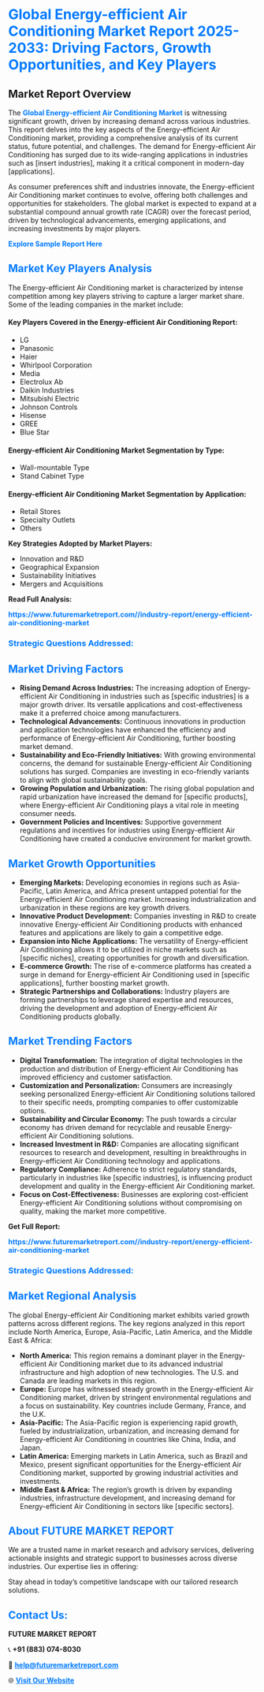 <h1 style="color: #007BFF;">Global Energy-efficient Air Conditioning Market Report 2025-2033: Driving Factors, Growth Opportunities, and Key Players</h1>

<section id="overview">
<h2>Market Report Overview</h2>
<p>The <a href="https://www.futuremarketreport.com//industry-report/energy-efficient-air-conditioning-market" style="color: #007BFF; text-decoration: none;"><strong>Global Energy-efficient Air Conditioning Market</strong></a> is witnessing significant growth, driven by increasing demand across various industries. This report delves into the key aspects of the Energy-efficient Air Conditioning market, providing a comprehensive analysis of its current status, future potential, and challenges. The demand for Energy-efficient Air Conditioning has surged due to its wide-ranging applications in industries such as [insert industries], making it a critical component in modern-day [applications].</p>
<p>As consumer preferences shift and industries innovate, the Energy-efficient Air Conditioning market continues to evolve, offering both challenges and opportunities for stakeholders. The global market is expected to expand at a substantial compound annual growth rate (CAGR) over the forecast period, driven by technological advancements, emerging applications, and increasing investments by major players.</p>
</section>

<section id="overview">
<p><a href="https://www.futuremarketreport.com//request-sample/reportId=60922" style="color: #007BFF; text-decoration: none;"><strong>Explore Sample Report Here</strong></a></p>
</section>

<section id="key-players">
<h2 style="color: #007BFF;">Market Key Players Analysis</h2>
<p>The Energy-efficient Air Conditioning market is characterized by intense competition among key players striving to capture a larger market share. Some of the leading companies in the market include:</p>
<h4>Key Players Covered in the Energy-efficient Air Conditioning Report:</h4>
<ul><li>LG</li><li>Panasonic</li><li>Haier</li><li>Whirlpool Corporation</li><li>Media</li><li>Electrolux Ab</li><li>Daikin Industries</li><li>Mitsubishi Electric</li><li>Johnson Controls</li><li>Hisense</li><li>GREE</li><li>Blue Star</li></ul>
<h4>Energy-efficient Air Conditioning Market Segmentation by Type:</h4>
<ul><li>Wall-mountable Type</li><li>Stand Cabinet Type</li></ul>

<h4>Energy-efficient Air Conditioning Market Segmentation by Application:</h4>
<ul><li>Retail Stores</li><li>Specialty Outlets</li><li>Others</li></ul>
<p><strong>Key Strategies Adopted by Market Players:</strong></p>
<ul>
<li>Innovation and R&D</li>
<li>Geographical Expansion</li>
<li>Sustainability Initiatives</li>
<li>Mergers and Acquisitions</li>
</ul>
</section>

<section>
<p><strong>Read Full Analysis: </strong></p><a href="https://www.futuremarketreport.com//industry-report/energy-efficient-air-conditioning-market" style="color: #007BFF; text-decoration: none;"><strong>https://www.futuremarketreport.com//industry-report/energy-efficient-air-conditioning-market</strong></a>
<h3 style="color: #007BFF;">Strategic Questions Addressed:</h3>
</section>

<section id="driving-factors">
<h2 style="color: #007BFF;">Market Driving Factors</h2>
<ul>
<li><strong>Rising Demand Across Industries:</strong> The increasing adoption of Energy-efficient Air Conditioning in industries such as [specific industries] is a major growth driver. Its versatile applications and cost-effectiveness make it a preferred choice among manufacturers.</li>
<li><strong>Technological Advancements:</strong> Continuous innovations in production and application technologies have enhanced the efficiency and performance of Energy-efficient Air Conditioning, further boosting market demand.</li>
<li><strong>Sustainability and Eco-Friendly Initiatives:</strong> With growing environmental concerns, the demand for sustainable Energy-efficient Air Conditioning solutions has surged. Companies are investing in eco-friendly variants to align with global sustainability goals.</li>
<li><strong>Growing Population and Urbanization:</strong> The rising global population and rapid urbanization have increased the demand for [specific products], where Energy-efficient Air Conditioning plays a vital role in meeting consumer needs.</li>
<li><strong>Government Policies and Incentives:</strong> Supportive government regulations and incentives for industries using Energy-efficient Air Conditioning have created a conducive environment for market growth.</li>
</ul>
</section>

<section id="growth-opportunities">
<h2 style="color: #007BFF;">Market Growth Opportunities</h2>
<ul>
<li><strong>Emerging Markets:</strong> Developing economies in regions such as Asia-Pacific, Latin America, and Africa present untapped potential for the Energy-efficient Air Conditioning market. Increasing industrialization and urbanization in these regions are key growth drivers.</li>
<li><strong>Innovative Product Development:</strong> Companies investing in R&D to create innovative Energy-efficient Air Conditioning products with enhanced features and applications are likely to gain a competitive edge.</li>
<li><strong>Expansion into Niche Applications:</strong> The versatility of Energy-efficient Air Conditioning allows it to be utilized in niche markets such as [specific niches], creating opportunities for growth and diversification.</li>
<li><strong>E-commerce Growth:</strong> The rise of e-commerce platforms has created a surge in demand for Energy-efficient Air Conditioning used in [specific applications], further boosting market growth.</li>
<li><strong>Strategic Partnerships and Collaborations:</strong> Industry players are forming partnerships to leverage shared expertise and resources, driving the development and adoption of Energy-efficient Air Conditioning products globally.</li>
</ul>
</section>

<section id="trending-factors">
<h2 style="color: #007BFF;">Market Trending Factors</h2>
<ul>
<li><strong>Digital Transformation:</strong> The integration of digital technologies in the production and distribution of Energy-efficient Air Conditioning has improved efficiency and customer satisfaction.</li>
<li><strong>Customization and Personalization:</strong> Consumers are increasingly seeking personalized Energy-efficient Air Conditioning solutions tailored to their specific needs, prompting companies to offer customizable options.</li>
<li><strong>Sustainability and Circular Economy:</strong> The push towards a circular economy has driven demand for recyclable and reusable Energy-efficient Air Conditioning solutions.</li>
<li><strong>Increased Investment in R&D:</strong> Companies are allocating significant resources to research and development, resulting in breakthroughs in Energy-efficient Air Conditioning technology and applications.</li>
<li><strong>Regulatory Compliance:</strong> Adherence to strict regulatory standards, particularly in industries like [specific industries], is influencing product development and quality in the Energy-efficient Air Conditioning market.</li>
<li><strong>Focus on Cost-Effectiveness:</strong> Businesses are exploring cost-efficient Energy-efficient Air Conditioning solutions without compromising on quality, making the market more competitive.</li>
</ul>
</section>

<section>
<p><strong>Get Full Report: </strong></p><a href="https://www.futuremarketreport.com//industry-report/energy-efficient-air-conditioning-market" style="color: #007BFF; text-decoration: none;"><strong>https://www.futuremarketreport.com//industry-report/energy-efficient-air-conditioning-market</strong></a>
<h3 style="color: #007BFF;">Strategic Questions Addressed:</h3>
</section>


<section id="regional-analysis">
<h2 style="color: #007BFF;">Market Regional Analysis</h2>
<p>The global Energy-efficient Air Conditioning market exhibits varied growth patterns across different regions. The key regions analyzed in this report include North America, Europe, Asia-Pacific, Latin America, and the Middle East & Africa:</p>
<ul>
<li><strong>North America:</strong> This region remains a dominant player in the Energy-efficient Air Conditioning market due to its advanced industrial infrastructure and high adoption of new technologies. The U.S. and Canada are leading markets in this region.</li>
<li><strong>Europe:</strong> Europe has witnessed steady growth in the Energy-efficient Air Conditioning market, driven by stringent environmental regulations and a focus on sustainability. Key countries include Germany, France, and the U.K.</li>
<li><strong>Asia-Pacific:</strong> The Asia-Pacific region is experiencing rapid growth, fueled by industrialization, urbanization, and increasing demand for Energy-efficient Air Conditioning in countries like China, India, and Japan.</li>
<li><strong>Latin America:</strong> Emerging markets in Latin America, such as Brazil and Mexico, present significant opportunities for the Energy-efficient Air Conditioning market, supported by growing industrial activities and investments.</li>
<li><strong>Middle East & Africa:</strong> The region’s growth is driven by expanding industries, infrastructure development, and increasing demand for Energy-efficient Air Conditioning in sectors like [specific sectors].</li>
</ul>
</section>

<footer>
<h2 style="color: #007BFF;">About FUTURE MARKET REPORT</h2>
<p>We are a trusted name in market research and advisory services, delivering actionable insights and strategic support to businesses across diverse industries. Our expertise lies in offering:</p>

<p>Stay ahead in today’s competitive landscape with our tailored research solutions.</p>

<h2 style="color: #007BFF;">Contact Us:</h2>
<p><strong>FUTURE MARKET REPORT</strong></p>
<p>📞 <strong>+91 (883) 074-8030</strong></p>
<p>📧 <strong><a href="mailto:help@futuremarketreport.com" style="color: #007BFF;">help@futuremarketreport.com</a></strong></p>
<p>🌐 <strong><a href="https://www.futuremarketreport.com/" style="color: #007BFF;">Visit Our Website</a></strong></p>
</footer>